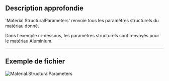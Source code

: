 ## Description approfondie
'Material.StructuralParameters' renvoie tous les paramètres structurels du matériau donné.

Dans l'exemple ci-dessous, les paramètres structurels sont renvoyés pour le matériau Aluminium.
___
## Exemple de fichier

![Material.StructuralParameters](./Revit.Elements.Material.StructuralParameters_img.jpg)

